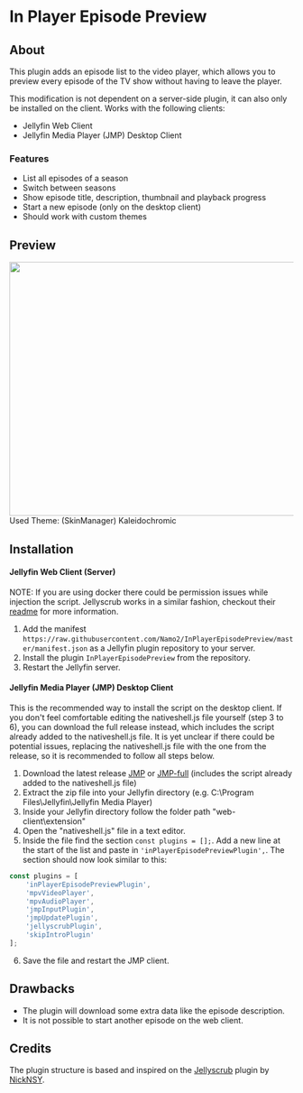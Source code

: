 In Player Episode Preview
====================

## About ##
This plugin adds an episode list to the video player, which allows you to preview every episode of the TV show without having to leave the player.

This modification is not dependent on a server-side plugin, it can also only be installed on the client. Works with the following clients:
* Jellyfin Web Client
* Jellyfin Media Player (JMP) Desktop Client

### Features ###
* List all episodes of a season
* Switch between seasons
* Show episode title, description, thumbnail and playback progress
* Start a new episode (only on the desktop client)
* Should work with custom themes

## Preview ##

<img src="https://github.com/Namo2/InPlayerEpisodePreview/blob/master/Images/preview.gif" width="550" height="450">
Used Theme: (SkinManager) Kaleidochromic

## Installation ##

#### Jellyfin Web Client (Server) ####

NOTE: If you are using docker there could be permission issues while injection the script. 
Jellyscrub works in a similar fashion, checkout their [readme](https://github.com/nicknsy/jellyscrub/blob/main/README.md) for more information.

1. Add the manifest `https://raw.githubusercontent.com/Namo2/InPlayerEpisodePreview/master/manifest.json` as a Jellyfin plugin repository to your server.
2. Install the plugin `InPlayerEpisodePreview` from the repository.
3. Restart the Jellyfin server.

#### Jellyfin Media Player (JMP) Desktop Client ####

This is the recommended way to install the script on the desktop client.
If you don't feel comfortable editing the nativeshell.js file yourself (step 3 to 6), you can download the full release instead, which includes the script already added to the nativeshell.js file.
It is yet unclear if there could be potential issues, replacing the nativeshell.js file with the one from the release, so it is recommended to follow all steps below.

1. Download the latest release [JMP](https://github.com/Namo2/InPlayerEpisodePreview/releases/download/v1.0.0.0/InPlayerEpisodePreview-v1.0.0.0-jmp.zip) or [JMP-full](https://github.com/Namo2/InPlayerEpisodePreview/releases/download/v1.0.0.0/InPlayerEpisodePreview-v1.0.0.0-jmp-full.zip) (includes the script already added to the nativeshell.js file)
2. Extract the zip file into your Jellyfin directory (e.g. C:\Program Files\Jellyfin\Jellyfin Media Player)
3. Inside your Jellyfin directory follow the folder path "web-client\extension"
4. Open the "nativeshell.js" file in a text editor.
5. Inside the file find the section `const plugins = [];`. Add a new line at the start of the list and paste in `'inPlayerEpisodePreviewPlugin',`. The section should now look similar to this:
```javascript
const plugins = [
    'inPlayerEpisodePreviewPlugin',
    'mpvVideoPlayer',
    'mpvAudioPlayer',
    'jmpInputPlugin',
    'jmpUpdatePlugin',
    'jellyscrubPlugin',
    'skipIntroPlugin'
];
```
6. Save the file and restart the JMP client.

## Drawbacks ##
* The plugin will download some extra data like the episode description.
* It is not possible to start another episode on the web client.

## Credits ##
The plugin structure is based and inspired on the [Jellyscrub](https://github.com/nicknsy/jellyscrub) plugin by [NickNSY](https://github.com/nicknsy).
